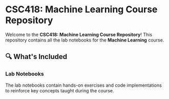 # CSC418: Machine Learning Course Repository  

Welcome to the **CSC418: Machine Learning Course Repository**! This repository contains all the lab notebooks for the **Machine Learning** course.  



## 🔍 What's Included  

### **Lab Notebooks**  
The lab notebooks contain hands-on exercises and code implementations to reinforce key concepts taught during the course.

